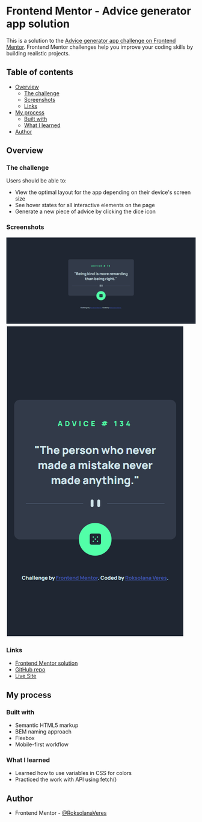 # Frontend Mentor - Advice generator app solution

This is a solution to the [Advice generator app challenge on Frontend Mentor](https://www.frontendmentor.io/challenges/advice-generator-app-QdUG-13db). Frontend Mentor challenges help you improve your coding skills by building realistic projects.

## Table of contents

- [Overview](#overview)
  - [The challenge](#the-challenge)
  - [Screenshots](#screenshots)
  - [Links](#links)
- [My process](#my-process)
  - [Built with](#built-with)
  - [What I learned](#what-i-learned)
- [Author](#author)

## Overview

### The challenge

Users should be able to:

- View the optimal layout for the app depending on their device's screen size
- See hover states for all interactive elements on the page
- Generate a new piece of advice by clicking the dice icon

### Screenshots

![](./screenshots/desktop_screen.png)
![](./screenshots/mobile_screen.png)

### Links

- [Frontend Mentor solution](https://www.frontendmentor.io/solutions/responsive-intro-section-with-mobilefirst-approach-oEYud8fG_K)
- [GitHub repo](https://github.com/RoksolanaVeres/Advice-generator_app)
- [Live Site](https://roksolanaveres.github.io/Advice-generator_app/)

## My process

### Built with

- Semantic HTML5 markup
- BEM naming approach
- Flexbox
- Mobile-first workflow

### What I learned

- Learned how to use variables in CSS for colors
- Practiced the work with API using fetch()

## Author

- Frontend Mentor - [@RoksolanaVeres](https://www.frontendmentor.io/profile/RoksolanaVeres)
